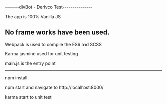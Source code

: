 
-------divBot - Derivco Test---------------


The app is 100% Vanilla JS

No frame works have been used.
----------------------------------------------------


Webpack is used to compile the ES6 and SCSS

Karma jasmine used for unit testing

main.js is the entry point

----------------------------------------------------


npm install

npm start and navigate to http://localhost:8000/

karma start to unit test







